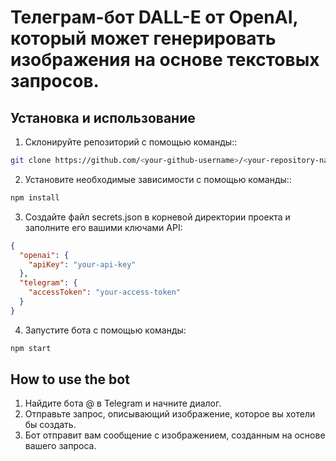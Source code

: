 # Телеграм-бот DALL-E от OpenAI, который может генерировать изображения на основе текстовых запросов.
## Установка и использование
1. Склонируйте репозиторий с помощью команды::
```bash
git clone https://github.com/<your-github-username>/<your-repository-name>.git
```
2. Установите необходимые зависимости с помощью команды::
```bash
npm install
```
3. Создайте файл secrets.json в корневой директории проекта и заполните его вашими ключами API:
```json
{
  "openai": {
    "apiKey": "your-api-key"
  },
  "telegram": {
    "accessToken": "your-access-token"
  }
}
```
4. Запустите бота с помощью команды:
```bash
npm start
```
## How to use the bot
1. Найдите бота @<your-bot-name> в Telegram и начните диалог.
2. Отправьте запрос, описывающий изображение, которое вы хотели бы создать.
3. Бот отправит вам сообщение с изображением, созданным на основе вашего запроса.
